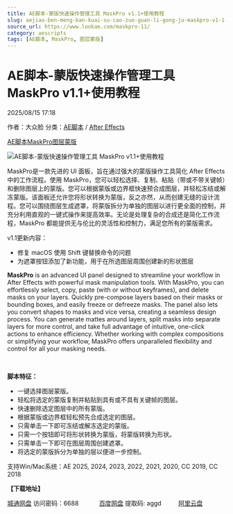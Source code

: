 ```yaml
---
title: AE脚本-蒙版快速操作管理工具 MaskPro v1.1+使用教程
slug: aejiao-ben-meng-ban-kuai-su-cao-zuo-guan-li-gong-ju-maskpro-v1-1-shi-yong-jiao-cheng
source_url: https://www.lookae.com/maskpro-11/
category: aescripts
tags: [AE脚本, MaskPro, 图层蒙版]
---
```

# AE脚本-蒙版快速操作管理工具 MaskPro v1.1+使用教程

2025/08/15 17:18

作者：大众脸
分类：[AE脚本](https://www.lookae.com/after-effects/aescripts/) / [After Effects](https://www.lookae.com/after-effects/)

[AE脚本](https://www.lookae.com/tag/ae%e8%84%9a%e6%9c%ac/)[MaskPro](https://www.lookae.com/tag/maskpro/)[图层蒙版](https://www.lookae.com/tag/%e5%9b%be%e5%b1%82%e8%92%99%e7%89%88/)

![AE脚本-蒙版快速操作管理工具 MaskPro v1.1+使用教程](https://www.lookae.com/wp-content/uploads/2025/08/MaskPro-11.jpg "AE脚本-蒙版快速操作管理工具 MaskPro v1.1+使用教程-LookAE.com")

MaskPro是一款先进的 UI 面板，旨在通过强大的蒙版操作工具简化 After Effects 中的工作流程。使用 MaskPro，您可以轻松选择、复制、粘贴（带或不带关键帧）和删除图层上的蒙版。您可以根据蒙版或边界框快速预合成图层，并轻松冻结或解冻蒙版。该面板还允许您将形状转换为蒙版，反之亦然，从而创建无缝的设计流程。您可以围绕图层生成遮罩，将蒙版拆分为单独的图层以进行更全面的控制，并充分利用直观的一键式操作来提高效率。无论是处理复杂的合成还是简化工作流程，MaskPro 都能提供无与伦比的灵活性和控制力，满足您所有的蒙版需求。

v1.1更新内容：

* 修复 macOS 使用 Shift 键替换命令的问题
* 为遮罩按钮添加了新功能，用于在所选图层周围创建新的形状图层

**MaskPro** is an advanced UI panel designed to streamline your workflow in After Effects with powerful mask manipulation tools. With MaskPro, you can effortlessly select, copy, paste (with or without keyframes), and delete masks on your layers. Quickly pre-compose layers based on their masks or bounding boxes, and easily freeze or defreeze masks. The panel also lets you convert shapes to masks and vice versa, creating a seamless design process. You can generate mattes around layers, split masks into separate layers for more control, and take full advantage of intuitive, one-click actions to enhance efficiency. Whether working with complex compositions or simplifying your workflow, MaskPro offers unparalleled flexibility and control for all your masking needs.

[﻿﻿﻿](http://cloud.video.taobao.com/play/u/null/p/1/e/6/t/1/527035007408.mp4)

**脚本特征：**

* 一键选择图层蒙版。
* 轻松将选定的蒙版复制并粘贴到具有或不具有关键帧的图层。
* 快速删除选定图层中的所有蒙版。
* 根据蒙版或边界框轻松预先合成选定的图层。
* 只需单击一下即可冻结或解冻选定的蒙版。
* 只需一个按钮即可将形状转换为蒙版，将蒙版转换为形状。
* 只需单击一下即可在图层周围创建遮罩。
* 将选定的蒙版拆分为单独的层以便进一步控制。

支持Win/Mac系统：AE 2025, 2024, 2023, 2022, 2021, 2020, CC 2019, CC 2018

**【下载地址】**

[城通网盘](https://url70.ctfile.com/f/2827370-8417493828-845a8d?p=4431) 访问密码：6688            [百度网盘](https://pan.baidu.com/s/1Q2458Z0_i6gMzaYktJUWnw?pwd=aggd) 提取码: aggd          [阿里云盘](https://www.alipan.com/s/KNAhmfrJBhY)
